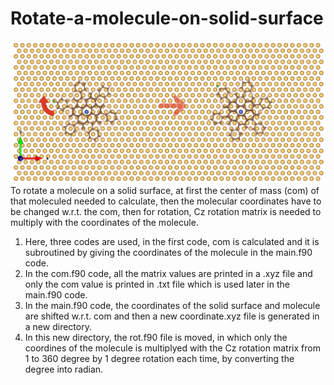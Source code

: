 # Rotate-a-molecule-on-solid-surface
![image alt](https://github.com/atomicadi/Rotate-a-molecule-on-solid-surface_in-Fortran/blob/d832478bfa757631839e903692e115ac0dd57e12/rot_represent.png)
To rotate a molecule on a solid surface, at first the center of mass (com) of that moleculed needed to calculate, then the molecular coordinates have to be changed w.r.t. the com, then for rotation, Cz rotation matrix is needed to multiply with the coordinates of the molecule.

1. Here, three codes are used, in the first code, com is calculated and it is subroutined by giving the coordinates of the molecule in the main.f90 code.
2. In the com.f90 code, all the matrix values are printed in a .xyz file and only the com value is printed in .txt file which is used later in the main.f90 code.
3. In the main.f90 code, the coordinates of the solid surface and molecule are shifted w.r.t. com and then a new coordinate.xyz file is generated in a new directory.
4. In this new directory, the rot.f90 file is moved, in which only the coordines of the molecule is multiplyed with the Cz rotation matrix from 1 to 360 degree by 1 degree rotation each time, by converting the degree into radian.
